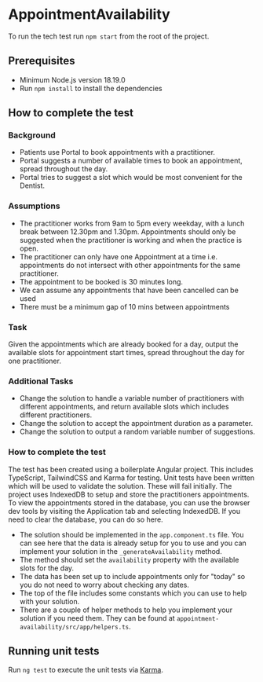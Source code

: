 # AppointmentAvailability

To run the tech test run `npm start` from the root of the project. 

## Prerequisites

- Minimum Node.js version 18.19.0
- Run `npm install` to install the dependencies

## How to complete the test

### Background

- Patients use Portal to book appointments with a practitioner.
- Portal suggests a number of available times to book an appointment, spread throughout the day.
- Portal tries to suggest a slot which would be most convenient for the Dentist.

### Assumptions

- The practitioner works from 9am to 5pm every weekday, with a lunch break between 12.30pm and 1.30pm. Appointments should only be suggested when the practitioner is working and when the practice is open.
- The practitioner can only have one Appointment at a time i.e. appointments do not intersect with other appointments for the same practitioner.
- The appointment to be booked is 30 minutes long.
- We can assume any appointments that have been cancelled can be used
- There must be a minimum gap of 10 mins between appointments

### Task

Given the appointments which are already booked for a day, output the available slots for appointment start times, spread throughout the day for one practitioner.

### Additional Tasks

- Change the solution to handle a variable number of practitioners with different appointments, and return available slots which includes different practitioners.
- Change the solution to accept the appointment duration as a parameter.
- Change the solution to output a random variable number of suggestions.

### How to complete the test

The test has been created using a boilerplate Angular project. This includes TypeScript, TailwindCSS and Karma for testing. Unit tests have been written which will be used to validate the solution. These will fail initially. The project uses IndexedDB to setup and store the practitioners appointments. To view the appointments stored in the database, you can use the browser dev tools by visiting the Application tab and selecting IndexedDB. If you need to clear the database, you can do so here.

- The solution should be implemented in the `app.component.ts` file. You can see here that the data is already setup for you to use and you can implement your solution in the `_generateAvailability` method. 
- The method should set the `availability` property with the available slots for the day. 
- The data has been set up to include appointments only for "today" so you do not need to worry about checking any dates.
- The top of the file includes some constants which you can use to help with your solution.
- There are a couple of helper methods to help you implement your solution if you need them. They can be found at `appointment-availability/src/app/helpers.ts`.

## Running unit tests

Run `ng test` to execute the unit tests via [Karma](https://karma-runner.github.io).

